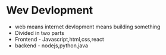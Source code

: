 # Wev Devlopment

- web means internet devlopment means building something
- Divided in two parts
- Frontend - Javascript,html,css,react
- backend - nodejs,python,java
